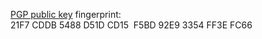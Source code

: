 [PGP public key](broganbranstetter.asc)
fingerprint: 21F7 CDDB 5488 D51D CD15  F5BD 92E9 3354 FF3E FC66
